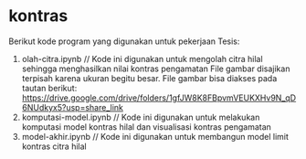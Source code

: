 # kontras
Berikut kode program yang digunakan untuk pekerjaan Tesis:
  1.  olah-citra.ipynb // 
      Kode ini  digunakan untuk mengolah citra hilal sehingga menghasilkan nilai kontras pengamatan
      File gambar disajikan terpisah karena ukuran begitu besar. File gambar bisa diakses pada tautan berikut:
      https://drive.google.com/drive/folders/1gfJW8K8FBpvmVEUKXHv9N_qD6NUdkyx5?usp=share_link
  2.  komputasi-model.ipynb //
      Kode ini digunakan untuk melakukan komputasi model kontras hilal dan visualisasi kontras pengamatan
  3.  model-akhir.ipynb //
      Kode ini digunakan untuk membangun model limit kontras citra hilal
      
